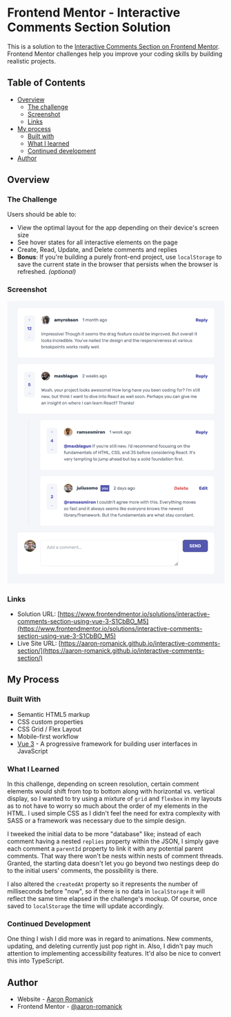 # Frontend Mentor - Interactive Comments Section Solution

This is a solution to the [Interactive Comments Section on Frontend Mentor](https://www.frontendmentor.io/challenges/interactive-comments-section-iG1RugEG9). Frontend Mentor challenges help you improve your coding skills by building realistic projects. 

## Table of Contents

- [Overview](#overview)
  - [The challenge](#the-challenge)
  - [Screenshot](#screenshot)
  - [Links](#links)
- [My process](#my-process)
  - [Built with](#built-with)
  - [What I learned](#what-i-learned)
  - [Continued development](#continued-development)
- [Author](#author)

## <a name="overview"></a>Overview

### <a name="the-challenge"></a>The Challenge

Users should be able to:

- View the optimal layout for the app depending on their device's screen size
- See hover states for all interactive elements on the page
- Create, Read, Update, and Delete comments and replies
- **Bonus**: If you're building a purely front-end project, use `localStorage` to save the current state in the browser that persists when the browser is refreshed. _(optional)_

### <a name="screenshot"></a>Screenshot

![Interactive Comments Section Solution](./screenshot.png)

### <a name="links"></a>Links

- Solution URL: [https://www.frontendmentor.io/solutions/interactive-comments-section-using-vue-3-S1CbBO_M5](https://www.frontendmentor.io/solutions/interactive-comments-section-using-vue-3-S1CbBO_M5)
- Live Site URL: [https://aaron-romanick.github.io/interactive-comments-section/](https://aaron-romanick.github.io/interactive-comments-section/)

## <a name="my-process"></a>My Process

### <a name="built-with"></a>Built With

- Semantic HTML5 markup
- CSS custom properties
- CSS Grid / Flex Layout
- Mobile-first workflow
- [Vue 3](https://v3.vuejs.org/) - A progressive framework for building user interfaces in JavaScript

### <a name="what-i-learned"></a>What I Learned

In this challenge, depending on screen resolution, certain comment elements would shift from top to bottom along with horizontal vs. vertical display, so I wanted to try using a mixture of `grid` and `flexbox` in my layouts as to not have to worry so much about the order of my elements in the HTML. I used simple CSS as I didn't feel the need for extra complexity with SASS or a framework was necessary due to the simple design.

I tweeked the initial data to be more "database" like; instead of each comment having a nested `replies` property within the JSON, I simply gave each comment a `parentId` property to link it with any potential parent comments. That way there won't be nests within nests of comment threads. Granted, the starting data doesn't let you go beyond two nestings deep do to the initial users' comments, the possibility is there.

I also altered the `createdAt` property so it represents the number of milliseconds before "now", so if there is no data in `localStorage` it will reflect the same time elapsed in the challenge's mockup. Of course, once saved to `localStorage` the time will update accordingly.

### <a name="continued-development"></a>Continued Development

One thing I wish I did more was in regard to animations. New comments, updating, and deleting currently just pop right in. Also, I didn't pay much attention to implementing accessibility features. It'd also be nice to convert this into TypeScript.

## <a name="author"></a>Author

- Website - [Aaron Romanick](https://www.aaronromanick.com)
- Frontend Mentor - [@aaron-romanick](https://www.frontendmentor.io/profile/aaron-romanick)